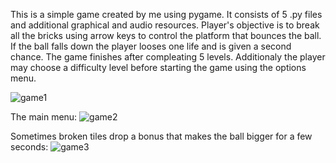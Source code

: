 This is a simple game created by me using pygame. It consists of 5 .py files and additional graphical and audio resources. Player's objective is to break all the bricks using arrow
keys to control the platform that bounces the ball. If the ball falls down the player looses one life and is given a second chance. The game finishes after compleating 5 levels.
Additionaly the player may choose a difficulty level before starting the game using the options menu.

![game1](https://user-images.githubusercontent.com/83286569/130361553-421bdacc-db41-4593-af5e-119b3b9a87c4.png)

The main menu:
![game2](https://user-images.githubusercontent.com/83286569/130361571-0f8a3816-f84e-4362-b3da-097818377a99.png)

Sometimes broken tiles drop a bonus that makes the ball bigger for a few seconds:
![game3](https://user-images.githubusercontent.com/83286569/130361601-36860954-2ad7-49de-987f-765c0cb3cedb.png)

